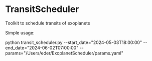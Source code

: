 # TransitScheduler
Toolkit to schedule transits of exoplanets

Simple usage:

python transit_scheduler.py --start_date="2024-05-03T18:00:00" --end_date="2024-06-02T07:00:00"  --params="/Users/eder/ExoplanetScheduler/params.yaml"

